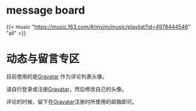 # message board




{{< music "https://music.163.com/#/my/m/music/playlist?id=4978444546" "all" >}}



# 动态与留言专区

目前使用的是[Gravatar](http://cn.gravatar.com/) 作为评论列表头像。

请自行登录或注册[Gravatar](http://cn.gravatar.com/)，然后修改自己的头像。

评论的时候，留下在[Gravatar](http://cn.gravatar.com/)注册时所使用的邮箱即可。


